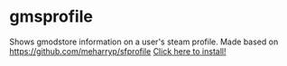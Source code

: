 # gmsprofile
Shows gmodstore information on a user's steam profile.
Made based on https://github.com/meharryp/sfprofile
[Click here to install!](https://raw.githubusercontent.com/Havila199/gmsprofile/master/gmsprofile.user.js)
